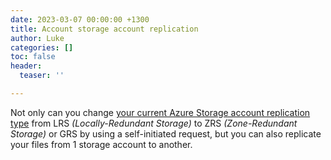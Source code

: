 ```yaml
---
date: 2023-03-07 00:00:00 +1300
title: Account storage account replication
author: Luke
categories: []
toc: false
header:
  teaser: ''

---
```

Not only can you change [your current Azure Storage account replication type](https://learn.microsoft.com/azure/storage/common/redundancy-migration?tabs=portal&WT.mc_id=AZ-MVP-5004796#perform-a-conversion "Change how a storage account is replicated") from LRS _(Locally-Redundant Storage)_ to ZRS _(Zone-Redundant Storage)_ or GRS by using a self-initiated request, but you can also replicate your files from 1 storage account to another.